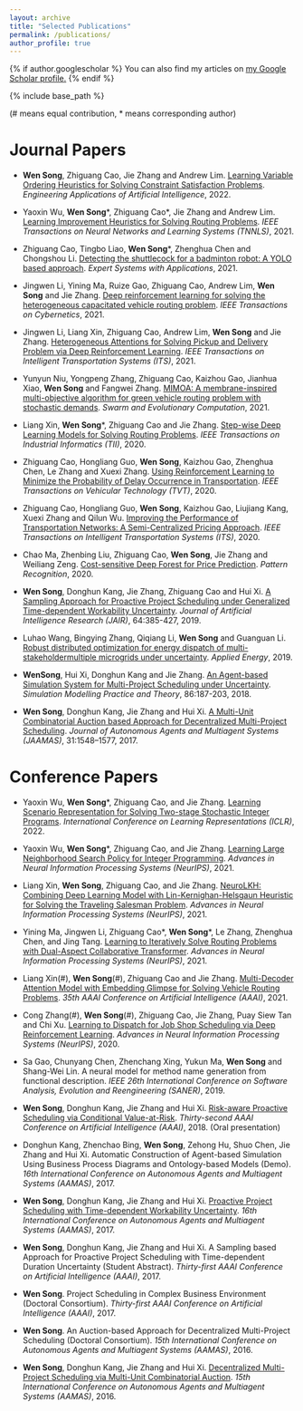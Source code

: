 ```yaml
---
layout: archive
title: "Selected Publications"
permalink: /publications/
author_profile: true
---
```


{% if author.googlescholar %}
  You can also find my articles on <u><a href="{{author.googlescholar}}">my Google Scholar profile</a>.</u>
{% endif %}

{% include base_path %}

(# means equal contribution, * means corresponding author)

Journal Papers
======
* **Wen Song**, Zhiguang Cao, Jie Zhang and Andrew Lim. [Learning Variable Ordering Heuristics for Solving Constraint Satisfaction Problems](https://www.sciencedirect.com/science/article/pii/S0952197621004255). *Engineering Applications of Artificial Intelligence*, 2022.

* Yaoxin Wu, **Wen Song**\*, Zhiguang Cao\*, Jie Zhang and Andrew Lim. [Learning Improvement Heuristics for Solving Routing Problems](https://ieeexplore.ieee.org/document/9393606). *IEEE Transactions on Neural Networks and Learning Systems (TNNLS)*, 2021.

* Zhiguang Cao, Tingbo Liao, **Wen Song**\*, Zhenghua Chen and Chongshou Li. [Detecting the shuttlecock for a badminton robot: A YOLO based approach](https://www.sciencedirect.com/science/article/abs/pii/S0957417420306436). *Expert Systems with Applications*, 2021.

* Jingwen Li, Yining Ma, Ruize Gao, Zhiguang Cao, Andrew Lim, **Wen Song** and Jie Zhang. [Deep reinforcement learning for solving the heterogeneous capacitated vehicle routing problem](https://ieeexplore.ieee.org/abstract/document/9547060/). *IEEE Transactions on Cybernetics*, 2021.

* Jingwen Li, Liang Xin, Zhiguang Cao, Andrew Lim, **Wen Song** and Jie Zhang. [Heterogeneous Attentions for Solving Pickup and Delivery Problem via Deep Reinforcement Learning](https://ieeexplore.ieee.org/abstract/document/9352489/). *IEEE Transactions on Intelligent Transportation Systems (ITS)*, 2021.

* Yunyun Niu, Yongpeng Zhang, Zhiguang Cao, Kaizhou Gao, Jianhua Xiao, **Wen Song** and Fangwei Zhang. [MIMOA: A membrane-inspired multi-objective algorithm for green vehicle routing problem with stochastic demands](https://www.sciencedirect.com/science/article/pii/S221065022030420X). *Swarm and Evolutionary Computation*, 2021.

* Liang Xin, **Wen Song**\*, Zhiguang Cao and Jie Zhang. [Step-wise Deep Learning Models for Solving Routing Problems](https://ieeexplore.ieee.org/abstract/document/9226142/). *IEEE Transactions on Industrial Informatics (TII)*, 2020.

* Zhiguang Cao, Hongliang Guo, **Wen Song**, Kaizhou Gao, Zhenghua Chen, Le Zhang and Xuexi Zhang. [Using Reinforcement Learning to Minimize the Probability of Delay Occurrence in Transportation](https://ieeexplore.ieee.org/document/8952783). *IEEE Transactions on Vehicular Technology (TVT)*, 2020.

* Zhiguang Cao, Hongliang Guo, **Wen Song**, Kaizhou Gao, Liujiang Kang, Xuexi Zhang and Qilun Wu. [Improving the Performance of Transportation Networks: A Semi-Centralized Pricing Approach](https://ieeexplore.ieee.org/abstract/document/9098067). *IEEE Transactions on Intelligent Transportation Systems (ITS)*, 2020.

* Chao Ma, Zhenbing Liu, Zhiguang Cao, **Wen Song**, Jie Zhang and Weiliang Zeng. [Cost-sensitive Deep Forest for Price Prediction](https://www.sciencedirect.com/science/article/abs/pii/S0031320320303022?via%3Dihub). *Pattern Recognition*, 2020.

* **Wen Song**, Donghun Kang, Jie Zhang, Zhiguang Cao and Hui Xi.  [A Sampling Approach for Proactive Project Scheduling under Generalized Time-dependent Workability Uncertainty](https://www.jair.org/index.php/jair/article/view/11369/26476). *Journal of Artificial Intelligence Research (JAIR)*, 64:385-427, 2019.

* Luhao Wang, Bingying Zhang, Qiqiang Li, **Wen Song** and Guanguan Li. [Robust distributed optimization for energy dispatch of multi-stakeholdermultiple microgrids under uncertainty](https://www.sciencedirect.com/science/article/abs/pii/S0306261919315326). *Applied Energy*, 2019. 

* **WenSong**, Hui Xi, Donghun Kang and Jie Zhang. [An Agent-based Simulation System for Multi-Project Scheduling under Uncertainty](https://www.sciencedirect.com/science/article/pii/S1569190X18300728). *Simulation Modelling Practice and Theory*, 86:187-203, 2018. 

* **Wen Song**, Donghun Kang, Jie Zhang and Hui Xi. [A Multi-Unit Combinatorial Auction based Approach for Decentralized Multi-Project Scheduling](https://link.springer.com/article/10.1007/s10458-017-9370-z). *Journal of Autonomous Agents and Multiagent Systems (JAAMAS)*, 31:1548–1577, 2017.


Conference Papers
=======
* Yaoxin Wu, **Wen Song**\*, Zhiguang Cao, and Jie Zhang. [Learning Scenario Representation for Solving Two-stage Stochastic Integer Programs](). *International Conference on Learning Representations (ICLR)*, 2022.

* Yaoxin Wu, **Wen Song**\*, Zhiguang Cao, and Jie Zhang. [Learning Large Neighborhood Search Policy for Integer Programming](https://arxiv.org/pdf/2111.03466.pdf). *Advances in Neural Information Processing Systems (NeurIPS)*, 2021.

* Liang Xin, **Wen Song**, Zhiguang Cao, and Jie Zhang. [NeuroLKH: Combining Deep Learning Model with Lin-Kernighan-Helsgaun Heuristic for Solving the Traveling Salesman Problem](https://arxiv.org/pdf/2110.07983.pdf). *Advances in Neural Information Processing Systems (NeurIPS)*, 2021.

* Yining Ma, Jingwen Li, Zhiguang Cao\*, **Wen Song**\*, Le Zhang, Zhenghua Chen, and Jing Tang. [Learning to Iteratively Solve Routing Problems with Dual-Aspect Collaborative Transformer](https://arxiv.org/pdf/2110.02544.pdf). *Advances in Neural Information Processing Systems (NeurIPS)*, 2021.

* Liang Xin(#), **Wen Song**(#), Zhiguang Cao and Jie Zhang. [Multi-Decoder Attention Model with Embedding Glimpse for Solving Vehicle Routing Problems](https://arxiv.org/pdf/2012.10638.pdf). *35th AAAI Conference on Artificial Intelligence (AAAI)*, 2021.

* Cong Zhang(#), **Wen Song**(#), Zhiguang Cao, Jie Zhang, Puay Siew Tan and Chi Xu. [Learning to Dispatch for Job Shop Scheduling via Deep Reinforcement Learning](https://arxiv.org/pdf/2010.12367.pdf). *Advances in Neural Information Processing Systems (NeurIPS)*, 2020.

* Sa Gao, Chunyang Chen, Zhenchang Xing, Yukun Ma, **Wen Song** and Shang-Wei Lin. A neural model for method name generation from functional description. *IEEE 26th International Conference on Software Analysis, Evolution and Reengineering (SANER)*, 2019.

* **Wen Song**, Donghun Kang, Jie Zhang and Hui Xi. [Risk-aware Proactive Scheduling via Conditional Value-at-Risk](https://aaai.org/ocs/index.php/AAAI/AAAI18/paper/view/16228/16200). *Thirty-second AAAI Conference on Artificial Intelligence (AAAI)*, 2018. (Oral presentation)

* Donghun Kang, Zhenchao Bing, **Wen Song**, Zehong Hu, Shuo Chen, Jie Zhang and Hui Xi. Automatic Construction of Agent-based Simulation Using Business Process Diagrams and Ontology-based Models (Demo). *16th International Conference on Autonomous Agents and Multiagent Systems (AAMAS)*, 2017.

* **Wen Song**, Donghun Kang, Jie Zhang and Hui Xi. [Proactive Project Scheduling with Time-dependent Workability Uncertainty](http://www.ifaamas.org/Proceedings/aamas2017/pdfs/p221.pdf). *16th International Conference on Autonomous Agents and Multiagent Systems (AAMAS)*, 2017.

* **Wen Song**, Donghun Kang, Jie Zhang and Hui Xi. A Sampling based Approach for Proactive Project Scheduling with Time-dependent Duration Uncertainty (Student Abstract). *Thirty-first AAAI Conference on Artificial Intelligence (AAAI)*, 2017.

* **Wen Song**. Project Scheduling in Complex Business Environment (Doctoral Consortium). *Thirty-first AAAI Conference on Artificial Intelligence (AAAI)*, 2017.

* **Wen Song**. An Auction-based Approach for Decentralized Multi-Project Scheduling (Doctoral Consortium). *15th International Conference on Autonomous Agents and Multiagent Systems (AAMAS)*, 2016.

* **Wen Song**, Donghun Kang, Jie Zhang and Hui Xi. [Decentralized Multi-Project Scheduling via Multi-Unit Combinatorial Auction](http://www.ifaamas.org/Proceedings/aamas2016/pdfs/p836.pdf). *15th International Conference on Autonomous Agents and Multiagent Systems (AAMAS)*, 2016. 
